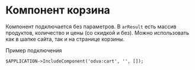 # Компонент корзина

Компонент подключается без параметров. В ```arResult``` есть массив продуктов, количество и цены (со скидкой и без).
Можно использовать как в шапке сайта, так и на странице корзины.

Пример подключения

```
$APPLICATION->IncludeComponent('odva:cart', '', []);
```